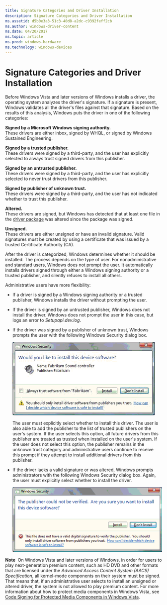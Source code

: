 ```yaml
---
title: Signature Categories and Driver Installation
description: Signature Categories and Driver Installation
ms.assetid: d5b0e3a3-51c3-40d8-a2dc-c9392feff2cb
ms.author: windows-driver-content
ms.date: 04/20/2017
ms.topic: article
ms.prod: windows-hardware
ms.technology: windows-devices
---
```


# Signature Categories and Driver Installation


Before Windows Vista and later versions of Windows installs a driver, the operating system analyzes the driver's signature. If a signature is present, Windows validates all the driver's files against that signature. Based on the results of this analysis, Windows puts the driver in one of the following categories:

<a href="" id="signed-by-a-microsoft-windows-signing-authority--"></a>**Signed by a Microsoft Windows signing authority.**   
These drivers are either inbox, signed by WHQL, or signed by Windows Sustained Engineering.

<a href="" id="signed-by-a-trusted-publisher--"></a>**Signed by a trusted publisher.**   
These drivers were signed by a third-party, and the user has explicitly selected to always trust signed drivers from this publisher.

<a href="" id="signed-by-an-untrusted-publisher--"></a>**Signed by an untrusted publisher.**   
These drivers were signed by a third-party, and the user has explicitly selected to never trust drivers from this publisher.

<a href="" id="signed-by-publisher-of-unknown-trust--"></a>**Signed by publisher of unknown trust.**   
These drivers were signed by a third-party, and the user has not indicated whether to trust this publisher.

<a href="" id="altered--"></a>**Altered.**   
These drivers are signed, but Windows has detected that at least one file in the [driver package](driver-packages.md) was altered since the package was signed.

<a href="" id="unsigned--"></a>**Unsigned.**   
These drivers are either unsigned or have an invalid signature. Valid signatures must be created by using a certificate that was issued by a trusted Certificate Authority (CA).

After the driver is categorized, Windows determines whether it should be installed. The process depends on the type of user. For nonadministrative and standard users, Windows does not prompt the user. It automatically installs drivers signed through either a Windows signing authority or a trusted publisher, and silently refuses to install all others.

Administrative users have more flexibility:

-   If a driver is signed by a Windows signing authority or a trusted publisher, Windows installs the driver without prompting the user.

-   If the driver is signed by an untrusted publisher, Windows does not install the driver. Windows does not prompt the user in this case, but logs an error to *Setupapi.dev.log*.

-   If the driver was signed by a publisher of unknown trust, Windows prompts the user with the following Windows Security dialog box.

    ![screen shot of windows security dialog box for a driver that has an unknown trust](images/install1.png)

    The user must explicitly select whether to install this driver. The user is also able to add the publisher to the list of trusted publishers on the user's system. If the user selects this option, all future drivers from this publisher are treated as trusted when installed on the user's system. If the user does not select this option, the publisher remains in the unknown trust category and administrative users continue to receive this prompt if they attempt to install additional drivers from this publisher.

-   If the driver lacks a valid signature or was altered, Windows prompts administrators with the following Windows Security dialog box. Again, the user must explicitly select whether to install the driver.

    ![screen shot of windows security dialog box for a driver that does not have a valid signature](images/install2.png)

**Note**  On Windows Vista and later versions of Windows, in order for users to play next-generation premium content, such as HD DVD and other formats that are licensed under the *Advanced Access Content System (AACS) Specification*, all kernel-mode components on their system must be signed. That means that, if an administrative user selects to install an unsigned or altered driver, the system is not allowed to play premium content. For more information about how to protect media components in Windows Vista, see [Code Signing for Protected Media Components in Windows Vista](http://go.microsoft.com/fwlink/p/?linkid=74262).

 

 

 





